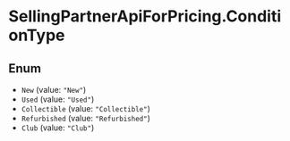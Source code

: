# SellingPartnerApiForPricing.ConditionType

## Enum

* `New` (value: `"New"`)
* `Used` (value: `"Used"`)
* `Collectible` (value: `"Collectible"`)
* `Refurbished` (value: `"Refurbished"`)
* `Club` (value: `"Club"`)
